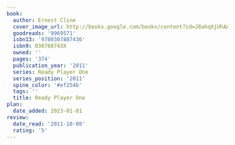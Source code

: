 ```yaml
---
book:
  author: Ernest Cline
  cover_image_url: http://books.google.com/books/content?id=J8ahqXjUhAAC&printsec=frontcover&img=1&zoom=1&edge=curl&source=gbs_api
  goodreads: '9969571'
  isbn13: '9780307887436'
  isbn9: 030788743X
  owned: ''
  pages: '374'
  publication_year: '2011'
  series: Ready Player One
  series_position: '2011'
  spine_color: '#ef254b'
  tags: ''
  title: Ready Player One
plan:
  date_added: 2023-01-01
review:
  date_read: '2011-10-08'
  rating: '5'
---
```

